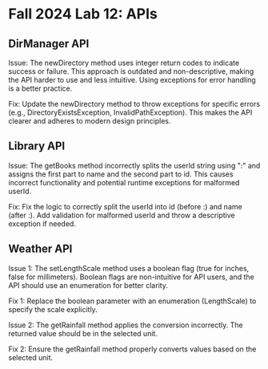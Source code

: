 # Fall 2024 Lab 12: APIs

## DirManager API
Issue: The newDirectory method uses integer return codes to indicate success or failure. This approach is outdated and non-descriptive, making the API harder to use and less intuitive. Using exceptions for error handling is a better practice.

Fix: Update the newDirectory method to throw exceptions for specific errors (e.g., DirectoryExistsException, InvalidPathException). This makes the API clearer and adheres to modern design principles.

## Library API
Issue: The getBooks method incorrectly splits the userId string using ":" and assigns the first part to name and the second part to id. This causes incorrect functionality and potential runtime exceptions for malformed userId.

Fix: Fix the logic to correctly split the userId into id (before :) and name (after :). Add validation for malformed userId and throw a descriptive exception if needed.

## Weather API
Issue 1: The setLengthScale method uses a boolean flag (true for inches, false for millimeters). Boolean flags are non-intuitive for API users, and the API should use an enumeration for better clarity.

Fix 1: Replace the boolean parameter with an enumeration (LengthScale) to specify the scale explicitly.

Issue 2: The getRainfall method applies the conversion incorrectly. The returned value should be in the selected unit.

Fix 2: Ensure the getRainfall method properly converts values based on the selected unit.
